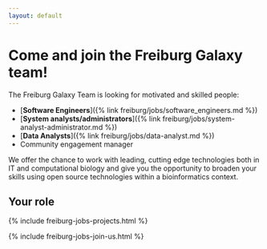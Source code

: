 ```yaml
---
layout: default
---
```


# Come and join the Freiburg Galaxy team!

The Freiburg Galaxy Team is looking for motivated and skilled people:

- [**Software Engineers**]({% link freiburg/jobs/software_engineers.md %})
- [**System analysts/administrators**]({% link freiburg/jobs/system-analyst-administrator.md %})
- [**Data Analysts**]({% link freiburg/jobs/data-analyst.md %})
- Community engagement manager

We offer the chance to work with leading, cutting edge technologies both in IT and computational biology and give you the opportunity to broaden your skills using open source technologies within a bioinformatics context.

## Your role

{% include freiburg-jobs-projects.html %}

{% include freiburg-jobs-join-us.html %}
